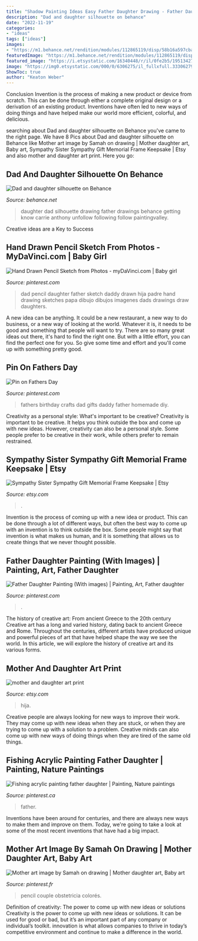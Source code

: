 ```yaml
---
title: "Shadow Painting Ideas Easy Father Daughter Drawing - Father Daughter Painting (with Images)"
description: "Dad and daughter silhouette on behance"
date: "2022-11-19"
categories:
- "ideas"
tags: ["ideas"]
images:
- "https://m1.behance.net/rendition/modules/112865119/disp/58b16a597cbadbc2a7f346611fd8897b.jpeg"
featuredImage: "https://m1.behance.net/rendition/modules/112865119/disp/58b16a597cbadbc2a7f346611fd8897b.jpeg"
featured_image: "https://i.etsystatic.com/16340448/r/il/0fe2b5/1951342782/il_794xN.1951342782_40ny.jpg"
image: "https://img0.etsystatic.com/000/0/6306275/il_fullxfull.333062792.jpg"
ShowToc: true
author: "Keaton Weber"
---
```



Conclusion
Invention is the process of making a new product or device from scratch. This can be done through either a complete original design or a derivation of an existing product. Inventions have often led to new ways of doing things and have helped make our world more efficient, colorful, and delicious.

	

		
searching about Dad and daughter silhouette on Behance you've came to the right page. We have 8 Pics about Dad and daughter silhouette on Behance like Mother art image by Samah on drawing | Mother daughter art, Baby art, Sympathy Sister Sympathy Gift Memorial Frame Keepsake | Etsy and also mother and daughter art print. Here you go:
		
    
## Dad And Daughter Silhouette On Behance

<img loading=lazy src="https://m1.behance.net/rendition/modules/112865119/disp/58b16a597cbadbc2a7f346611fd8897b.jpeg" onerror="this.onerror=null;this.src='https://tse1.mm.bing.net/th?id=OIP.wGINe8hqxJ1B2x93WCFQ6AHaHa&amp;pid=15.1';" alt="Dad and daughter silhouette on Behance">

_Source: behance.net_

>daughter dad silhouette drawing father drawings behance getting know carrie anthony unfollow following follow paintingvalley. 

	

Creative ideas are a Key to Success

    
## Hand Drawn Pencil Sketch From Photos - MyDaVinci.com | Baby Girl

<img loading=lazy src="https://i.pinimg.com/originals/36/f9/43/36f9438a58cf2195dd9b2228d79d9372.jpg" onerror="this.onerror=null;this.src='https://tse2.mm.bing.net/th?id=OIP.voq1_rlKg1ZECK57NHcJogAAAA&amp;pid=15.1';" alt="Hand Drawn Pencil Sketch from Photos - myDaVinci.com | Baby girl">

_Source: pinterest.com_

>dad pencil daughter father sketch daddy drawn hija padre hand drawing sketches papa dibujo dibujos imagenes dads drawings draw daughters. 

	

A new idea can be anything. It could be a new restaurant, a new way to do business, or a new way of looking at the world. Whatever it is, it needs to be good and something that people will want to try. There are so many great ideas out there, it's hard to find the right one. But with a little effort, you can find the perfect one for you. So give some time and effort and you'll come up with something pretty good.

    
## Pin On Fathers Day

<img loading=lazy src="https://i.pinimg.com/originals/e0/4e/0b/e04e0bf3c0ee0bb446e04c3ce908aa99.jpg" onerror="this.onerror=null;this.src='https://tse2.mm.bing.net/th?id=OIP.lGOr5T79YVZwl6UimFkWpAHaHa&amp;pid=15.1';" alt="Pin on Fathers Day">

_Source: pinterest.com_

>fathers birthday crafts dad gifts daddy father homemade diy. 

	

Creativity as a personal style: What's important to be creative?
Creativity is important to be creative. It helps you think outside the box and come up with new ideas. However, creativity can also be a personal style. Some people prefer to be creative in their work, while others prefer to remain restrained.

    
## Sympathy Sister Sympathy Gift Memorial Frame Keepsake | Etsy

<img loading=lazy src="https://i.etsystatic.com/16340448/r/il/0fe2b5/1951342782/il_794xN.1951342782_40ny.jpg" onerror="this.onerror=null;this.src='https://tse2.mm.bing.net/th?id=OIP.VKowI01HwxZvRKcsv7Dg9AHaH5&amp;pid=15.1';" alt="Sympathy Sister Sympathy Gift Memorial Frame Keepsake | Etsy">

_Source: etsy.com_

>. 

	

Invention is the process of coming up with a new idea or product. This can be done through a lot of different ways, but often the best way to come up with an invention is to think outside the box. Some people might say that invention is what makes us human, and it is something that allows us to create things that we never thought possible.

    
## Father Daughter Painting (With Images) | Painting, Art, Father Daughter

<img loading=lazy src="https://i.pinimg.com/originals/13/94/56/1394562194f1eaf8a3341ba14d77cef9.jpg" onerror="this.onerror=null;this.src='https://tse2.mm.bing.net/th?id=OIP.S-L6S17cCdzxlxJoF__k2wHaKL&amp;pid=15.1';" alt="Father Daughter Painting (With images) | Painting, Art, Father daughter">

_Source: pinterest.com_

>. 

	

The history of creative art: From ancient Greece to the 20th century
Creative art has a long and varied history, dating back to ancient Greece and Rome. Throughout the centuries, different artists have produced unique and powerful pieces of art that have helped shape the way we see the world. In this article, we will explore the history of creative art and its various forms.

    
## Mother And Daughter Art Print

<img loading=lazy src="https://img0.etsystatic.com/000/0/6306275/il_fullxfull.333062792.jpg" onerror="this.onerror=null;this.src='https://tse4.mm.bing.net/th?id=OIP.yMNR-RlgO-66Niys57n0-AHaJQ&amp;pid=15.1';" alt="mother and daughter art print">

_Source: etsy.com_

>hija. 

	

Creative people are always looking for new ways to improve their work. They may come up with new ideas when they are stuck, or when they are trying to come up with a solution to a problem. Creative minds can also come up with new ways of doing things when they are tired of the same old things.

    
## Fishing Acrylic Painting Father Daughter | Painting, Nature Paintings

<img loading=lazy src="https://i.pinimg.com/originals/fa/f2/40/faf2409489c50a8dacc7b3cacf072656.jpg" onerror="this.onerror=null;this.src='https://tse4.mm.bing.net/th?id=OIP.v0fVeBvmz76WlVrXuHvjIwHaEK&amp;pid=15.1';" alt="Fishing acrylic painting father daughter | Painting, Nature paintings">

_Source: pinterest.ca_

>father. 

	

Inventions have been around for centuries, and there are always new ways to make them and improve on them. Today, we're going to take a look at some of the most recent inventions that have had a big impact.

    
## Mother Art Image By Samah On Drawing | Mother Daughter Art, Baby Art

<img loading=lazy src="https://i.pinimg.com/originals/90/0c/51/900c51a32918f009b22bcc16b50b9b73.jpg" onerror="this.onerror=null;this.src='https://tse3.mm.bing.net/th?id=OIP.mtsq-kMWWkjLoGs1Yrl2ogHaGj&amp;pid=15.1';" alt="Mother art image by Samah on drawing | Mother daughter art, Baby art">

_Source: pinterest.fr_

>pencil couple obstetricia colorés. 

	

Definition of creativity: The power to come up with new ideas or solutions
Creativity is the power to come up with new ideas or solutions. It can be used for good or bad, but it’s an important part of any company or individual’s toolkit. innovation is what allows companies to thrive in today’s competitive environment and continue to make a difference in the world.

